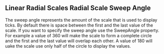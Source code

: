 ## Linear Radial Scales Radial Scale Sweep Angle
The sweep angle represents the amount of the scale that is used to display ticks. By default there is space between the first and the last value of the scale.
If you want to specify the sweep angle use the SweepAngle property. For example a value of 360 will make the scale to form a complete circle and the first and the last value will overlap each other. A value of 180 will uake the scale use only half of the circle to display the values.

[//]: <keywords: radradialgauge, radialscale, sweepangle>